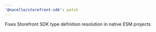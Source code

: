 ```yaml
---
'@nacelle/storefront-sdk': patch
---
```


Fixes Storefront SDK type definition resolution in native ESM projects
